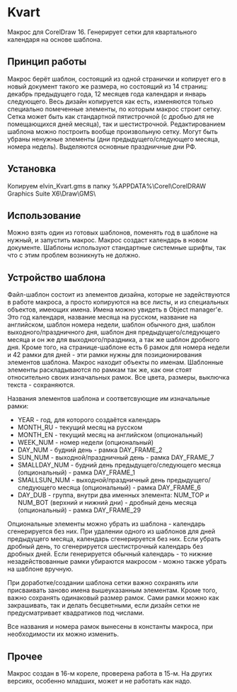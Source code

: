 # Kvart
Макрос для CorelDraw 16. Генерирует сетки для квартального календаря на основе шаблона.

## Принцип работы
Макрос берёт шаблон, состоящий из одной странички и копирует его в новый документ такого же размера, но состоящий из 14 страниц: декабрь предыдущего года, 12 месяцев года календаря и январь следующего. Весь дизайн копируется как есть, изменяются только специально помеченные элементы, по которым макрос строит сетку. Сетка может быть как стандартной пятистрочной (с дробью для не помещающихся дней месяца), так и шестистрочной. Редактированием шаблона можно построить вообще произвольную сетку. Могут быть убраны ненужные элементы (дни предыдущего/следующего месяца, номера недель). Выделяются основные праздничные дни РФ.

## Установка
Копируем elvin_Kvart.gms в папку %APPDATA%\Corel\CorelDRAW Graphics Suite X6\Draw\GMS\

## Использование
Можно взять один из готовых шаблонов, поменять год в шаблоне на нужный, и запустить макрос. Макрос создаст календарь в новом документе. Шаблоны используют стандартные системные шрифты, так что с этим проблем возникнуть не должно.

## Устройство шаблона
Файл-шаблон состоит из элементов дизайна, которые не задействуются в работе макроса, а просто копируются на все листы, и из специальных объектов, имеющих имена. Имена можно увидеть в Object manager'е. Это год календаря, название месяца на русском, название на английском, шаблон номера недели, шаблон обычного дня, шаблон выходного/праздничного дня, шаблон дня предыдущего/следующего месяца и он же для выходного/праздника, а так же шаблон дробного дня. Кроме того, на странице-шаблоне есть 6 рамок для номера недели и 42 рамки для дней - эти рамки нужны для позиционирования элементов шаблона. Макрос находит объекты по именам. Шаблонные элементы раскладываются по рамкам так же, как они стоят относительно своих изначальных рамок. Все цвета, размеры, выключка текста - сохраняются.

Названия элементов шаблона и соответсвующие им изначальные рамки:
* YEAR - год, для которого создаётся календарь
* MONTH_RU - текущий месяц на русском
* MONTH_EN - текущий месяц на английском (опциональный)
* WEEK_NUM - номер недели (опциональный)
* DAY_NUM - будний день - рамка DAY_FRAME_2
* SUN_NUM - выходной/праздничный день - рамка DAY_FRAME_7
* SMALLDAY_NUM - будний день предыдущего/следующего месяца (опциональный) - рамка DAY_FRAME_1
* SMALLSUN_NUM - выходной/праздничный день предыдущего/следующего месяца (опциональный) - рамка DAY_FRAME_6
* DAY_DUB - группа, внутри два именных элемента: NUM_TOP и NUM_BOT (верхний и нижний дни) - дробный день месяца (опциональный) - рамка DAY_FRAME_29

Опциональные элементы можно убрать из шаблона - календарь сгенерируется без них. При удалении одного из шаблонов для дней предыдущего месяца, календарь сгенерируется без них. Если убрать дробный день, то сгенерируется шестистрочный календарь без дробных дней. Если генерируется обычный календарь - то нижние незадействованные рамки убираются макросом - можно также убрать на шаблоне вручную.

При доработке/создании шаблона сетки важно сохранять или присваивать заново имена вышеуказанным элементам. Кроме того, важно сохранять одинаковый размер рамок. Сами рамки можно как закрашивать, так и делать бесцветными, если дизайн сетки не предусматривает квадратиков под числами.

Все названия и номера рамок вынесены в константы макроса, при необходимости их можно изменить.

## Прочее
Макрос создан в 16-м кореле, проверена работа в 15-м. На других версиях, особенно младших, может и не работать как надо.
